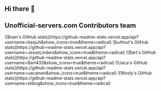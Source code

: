 ## Hi there 👋

<h2>Unofficial-servers.com Contributors team</h2>
![Brain's GitHub stats](https://github-readme-stats.vercel.app/api?username=basjuh&show_icons=true&theme=radical)
![kufmut's GitHub stats](https://github-readme-stats.vercel.app/api?username=JesseLinders&show_icons=true&theme=radical)
![Bart's GitHub stats](https://github-readme-stats.vercel.app/api?username=Bart435&show_icons=true&theme=radical)
![Uaca's GitHub stats](https://github-readme-stats.vercel.app/api?username=uacaman&show_icons=true&theme=radical)
![Wooly's GitHub stats](https://github-readme-stats.vercel.app/api?username=stibog&show_icons=true&theme=radical)
<!--

**Here are some ideas to get you started:**

🙋‍♀️ A short introduction - what is your organization all about?
🌈 Contribution guidelines - how can the community get involved?
👩‍💻 Useful resources - where can the community find your docs? Is there anything else the community should know?
🍿 Fun facts - what does your team eat for breakfast?
🧙 Remember, you can do mighty things with the power of [Markdown](https://docs.github.com/github/writing-on-github/getting-started-with-writing-and-formatting-on-github/basic-writing-and-formatting-syntax)
-->
